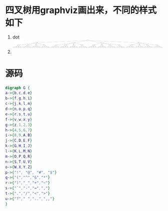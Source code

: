 # 四叉树用graphviz画出来，不同的样式如下
1. dot
![](img/dot.png)
2. 

# 源码
```dot
digraph G {
a->{b,c,d,e}
b->{f,g,h,i}
c->{j,k,l,m}
d->{n,o,p,q}
e->{r,s,t,u}
f->{v,w,x,y}
g->{z,1,2,3}
h->{4,5,6,7}
i->{8,9,A,B}
j->{C,D,E,F}
k->{G,H,I,J}
l->{K,L,M,N}
m->{O,P,Q,R}
n->{S,T,U,V}
o->{W,X,Y,Z}
p->{"!", "@", "#", "$"}
q->{"(","^","&","*"}
r->{")","_","+","~"}
s->{"`","-","=",","}
t->{".","/","<",">"}
u->{"?"," ","..",",,"}
}
```
